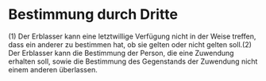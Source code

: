 # Bestimmung durch Dritte

(1) Der Erblasser kann eine letztwillige Verfügung nicht in der Weise treffen, dass ein anderer zu bestimmen hat, ob sie gelten oder nicht gelten soll.(2) Der Erblasser kann die Bestimmung der Person, die eine Zuwendung erhalten soll, sowie die Bestimmung des Gegenstands der Zuwendung nicht einem anderen überlassen. 

